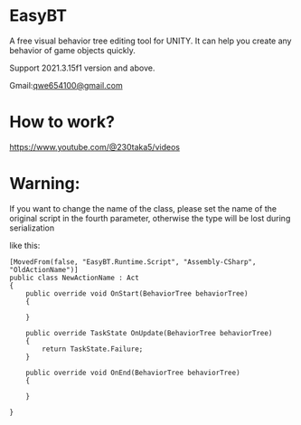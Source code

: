 # EasyBT

   A free visual behavior tree editing tool for UNITY.
   It can help you create any behavior of game objects quickly.
   
   Support 2021.3.15f1 version and above.
   
   Gmail:qwe654100@gmail.com
   
   # How to work?
   https://www.youtube.com/@230taka5/videos
   
   # Warning:
   If you want to change the name of the class, please set the name of the original script in the fourth parameter, 
   otherwise the type will be lost during serialization
   
   like this:
   
 
    [MovedFrom(false, "EasyBT.Runtime.Script", "Assembly-CSharp", "OldActionName")]
    public class NewActionName : Act
    {
        public override void OnStart(BehaviorTree behaviorTree)
        {

        }

        public override TaskState OnUpdate(BehaviorTree behaviorTree)
        {
            return TaskState.Failure;
        }

        public override void OnEnd(BehaviorTree behaviorTree)
        {
       
        }

    }
   
   
